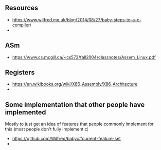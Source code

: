 
## Resources
- https://www.wilfred.me.uk/blog/2014/08/27/baby-steps-to-a-c-compiler/
- 

## ASm
- https://www.cs.mcgill.ca/~cs573/fall2004/classnotes/Assem_Linux.pdf

## Registers
- https://en.wikibooks.org/wiki/X86_Assembly/X86_Architecture
- 

## Some implementation that other people have implemented
Mostly to just get an idea of features that people commonly implement for this (most people don't fully implement c)

- https://github.com/Wilfred/babyc#current-feature-set
- 
